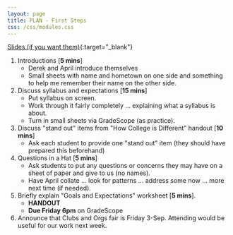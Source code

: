 ```yaml
---
layout: page
title: PLAN - First Steps
css: /css/modules.css
---
```


[Slides (if you want them)](https://docs.google.com/presentation/d/1XdQmhdQEDJ7G30dvNQBIYfXejkBmIfjhyUYZgXfa_kQ/edit?usp=sharing){:target="_blank"}

1. Introductions [**5 mins**]
    * Derek and April introduce themselves
    * Small sheets with name and hometown on one side and something to help me remember their name on the other side.
1. Discuss syllabus and expectations [**15 mins**]
    * Put syllabus on screen.
    * Work through it fairly completely ... explaining what a syllabus is about.
    * Turn in small sheets via GradeScope (as practice).
1. Discuss "stand out" items from "How College is Different" handout [**10 mins**]
    * Ask each student to provide one "stand out" item (they should have prepared this beforehand)
1. Questions in a Hat [**5 mins**]
    * Ask students to put any questions or concerns they may have on a sheet of paper and give to us (no names).
    * Have April collate ... look for patterns ... address some now ... more next time (if needed).
1. Briefly explain "Goals and Expectations" worksheet [**5 mins**].
    * **HANDOUT**
    * **Due Friday 6pm** on GradeScope
1. Announce that Clubs and Orgs fair is Friday 3-Sep. Attending would be useful for our work next week.
